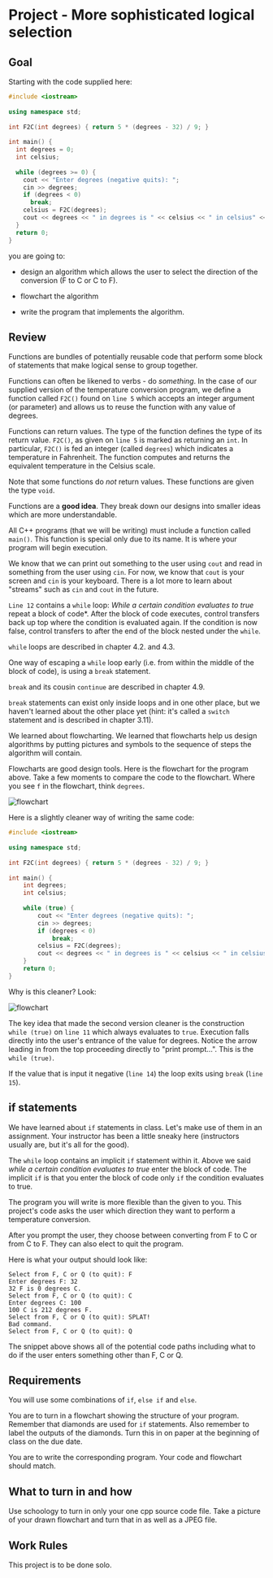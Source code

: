 # Project - More sophisticated logical selection

## Goal

Starting with the code supplied here:

```c++
#include <iostream>                                                     // 1 
                                                                        // 2 
using namespace std;                                                    // 3 
                                                                        // 4 
int F2C(int degrees) { return 5 * (degrees - 32) / 9; }                 // 5 
                                                                        // 6 
int main() {                                                            // 7 
  int degrees = 0;                                                      // 8 
  int celsius;                                                          // 9 
                                                                        // 10 
  while (degrees >= 0) {                                                // 11 
    cout << "Enter degrees (negative quits): ";                         // 12 
    cin >> degrees;                                                     // 13 
    if (degrees < 0)                                                    // 14 
      break;                                                            // 15 
    celsius = F2C(degrees);                                             // 16 
    cout << degrees << " in degrees is " << celsius << " in celsius" << endl; // 17 
  }                                                                     // 18 
  return 0;                                                             // 19 
}                                                                       // 20 
```

you are going to:

* design an algorithm which allows the user to select the direction of
the conversion (F to C or C to F).

* flowchart the algorithm

* write the program that implements the algorithm.

## Review

Functions are bundles of potentially reusable code that
perform some block of statements that make logical sense to group
together.

Functions can often be likened to verbs - do
*something*. In the case of our supplied version of the temperature
conversion program, we define a function called `F2C()` found on
`line 5` which accepts
an integer argument (or parameter) and allows us to reuse the function
with any value of degrees.

Functions can return values. The type of the function defines the
type of its return value. `F2C()`, as given on `line 5` is marked
as returning an `int`. In particular, `F2C()` is fed an integer
(called `degrees`) which indicates a temperature in Fahrenheit. The
function computes and returns the equivalent temperature in the
Celsius scale.

Note that some functions do *not* return
values. These functions are given the type `void`.

Functions are a **good idea**. They break down our
designs into smaller ideas which are more understandable.

All C++ programs (that we will be writing) must include
a function called `main()`. This function is special only due to its
name. It is
where your program will begin execution.

We know that we can print out something to the user using `cout` and
read in something from the user using `cin`. For now, we know
that `cout` is your screen and `cin` is your keyboard. There is a lot
more to learn about "streams" such as `cin` and `cout` in the future.

`Line 12` contains a `while` loop: *While a certain condition evaluates
to true* repeat a block of code*. After the block of code executes,
control transfers back up top where
the condition is evaluated again. If the condition is now false, control
transfers to after the end of the block nested under the `while`.

`while` loops are described in chapter 4.2. and 4.3.

One way of escaping a `while` loop early (i.e. from
within the middle of the block of code), is using a `break` statement.

`break` and its cousin `continue` are described in chapter 4.9.

`break` statements can exist only inside loops and in
one other place, but we haven't learned about the other place yet
(hint: it's called a `switch` statement and is described in chapter
3.11).

We learned about flowcharting. We learned that flowcharts help us design
algorithms by putting pictures and symbols to the sequence of steps the
algorithm will contain.

Flowcharts are good design tools. Here is the flowchart for the program
above. Take a few moments to compare the code to the flowchart. Where
you see `f` in the flowchart, think `degrees`.

![flowchart](./p2_first_version.png)

Here is a slightly cleaner way of writing the same code:

```c++
#include <iostream>                                                     // 1 
                                                                        // 2 
using namespace std;                                                    // 3 
                                                                        // 4 
int F2C(int degrees) { return 5 * (degrees - 32) / 9; }                 // 5 
                                                                        // 6 
int main() {                                                            // 7 
    int degrees;                                                        // 8 
    int celsius;                                                        // 9 
                                                                        // 10 
    while (true) {                                                      // 11 
        cout << "Enter degrees (negative quits): ";                     // 12 
        cin >> degrees;                                                 // 13 
        if (degrees < 0)                                                // 14 
            break;                                                      // 15 
        celsius = F2C(degrees);                                         // 16 
        cout << degrees << " in degrees is " << celsius << " in celsius" << endl; // 17 
    }                                                                   // 18 
    return 0;                                                           // 19 
}                                                                       // 20 
```

Why is this cleaner? Look:

![flowchart](./p2_second_version.png)

The key idea that made the second version cleaner is the construction
`while (true)` on `line 11` which always evaluates to `true`.
Execution falls directly into the
user's entrance of the value for degrees. Notice the arrow leading
in from the top proceeding directly to "print prompt...". This is
the `while (true)`.

If the value that is input it negative (`line 14`) the loop
exits using `break` (`line 15`).

## if statements

We have learned about `if` statements in class. Let's make use of them
in an assignment. Your instructor has been a little sneaky here
(instructors usually are, but it's all for the good).

The `while` loop contains an implicit `if` statement within it. Above we
said *while a certain condition evaluates to true* enter the block of
code. The implicit `if` is that you enter the block of code only `if`
the condition evaluates to true.

The program you will write is more flexible than the given to you.
This project's code asks the user which direction they want to perform
a temperature conversion.

After you prompt the user, they
choose between converting from F to C or from C to F. They can also
elect to quit the program.

Here is what your output should look like:

```text
Select from F, C or Q (to quit): F
Enter degrees F: 32
32 F is 0 degrees C.
Select from F, C or Q (to quit): C
Enter degrees C: 100
100 C is 212 degrees F.
Select from F, C or Q (to quit): SPLAT!
Bad command.
Select from F, C or Q (to quit): Q
```

The snippet above shows all of the potential code paths including
what to do if the user enters something other than F, C or Q.

## Requirements

You will use some combinations of `if`, `else if` and
`else`.

You are to turn in a flowchart showing the structure of your program.
Remember that diamonds are used for `if` statements. Also remember to
label the outputs of the diamonds. Turn this in on paper at the
beginning of class on the due date.

You are to write the corresponding program. Your code and flowchart
should match.

## What to turn in and how

Use schoology to turn in only your one cpp source code file. Take
a picture of your drawn flowchart and turn that in as well as a
JPEG file.

## Work Rules

This project is to be done solo.

